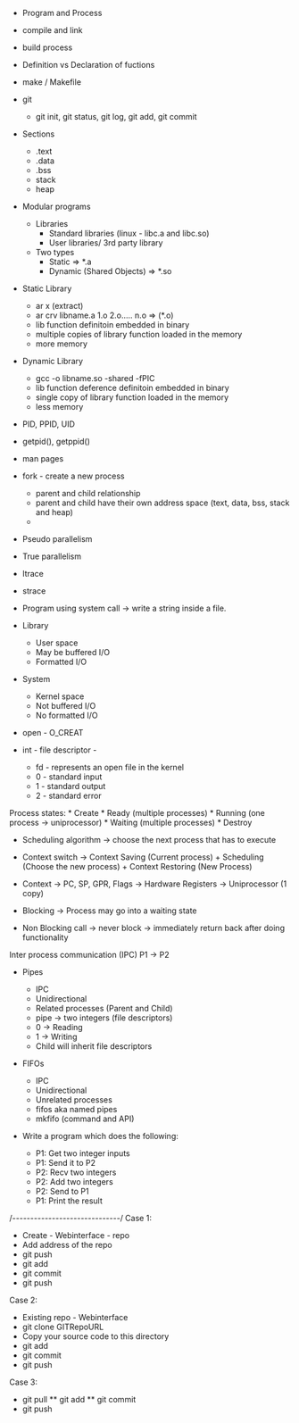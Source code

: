 * Program and Process
* compile and link
* build process
* Definition vs Declaration of fuctions
* make / Makefile
* git
    * git init, git status, git log, git add, git commit

* Sections 
    * .text
    * .data
    * .bss
    * stack 
    * heap

* Modular programs
    * Libraries
        * Standard libraries (linux - libc.a and libc.so)
        * User libraries/ 3rd party library
    * Two types
        * Static => *.a
        * Dynamic (Shared Objects) => *.so

* Static Library
    * ar x (extract)
    * ar crv libname.a 1.o 2.o..... n.o => (*.o)
    * lib function definitoin embedded in binary
    * multiple copies of library function loaded in the memory
    * more memory
* Dynamic Library
    * gcc -o libname.so -shared -fPIC
    * lib function deference definitoin embedded in binary
    * single copy of library function loaded in the memory
    * less memory


* PID, PPID, UID
* getpid(), getppid()
* man pages


* fork - create a new process
    * parent and child relationship
    * parent and child have their own address space (text, data, bss, stack and heap)
    * 

* Pseudo parallelism
* True parallelism

* ltrace
* strace
* Program using system call -> write a string inside a file.

* Library
    * User space
    * May be buffered I/O
    * Formatted I/O
* System
    * Kernel space
    * Not buffered I/O
    * No formatted I/O


* open - O_CREAT
* int - file descriptor -
    * fd - represents an open file in the kernel
    * 0 - standard input
    * 1 - standard output
    * 2 - standard error


Process states:
    * Create
    * Ready (multiple processes)
    * Running (one process -> uniprocessor)
    * Waiting (multiple processes)
    * Destroy

* Scheduling algorithm -> choose the next process that has to execute
* Context switch -> Context Saving (Current process) + Scheduling (Choose the new process) + Context Restoring (New Process)
* Context -> PC, SP, GPR, Flags -> Hardware Registers -> Uniprocessor (1 copy)

* Blocking -> Process may go into a waiting state
* Non Blocking call -> never block -> immediately return back after doing functionality

Inter process communication (IPC)
P1 -> P2

* Pipes
    * IPC
    * Unidirectional
    * Related processes (Parent and Child)
    * pipe -> two integers (file descriptors)
    * 0 -> Reading
    * 1 -> Writing
    * Child will inherit file descriptors


* FIFOs
    * IPC
    * Unidirectional
    * Unrelated processes
    * fifos aka named pipes
    * mkfifo (command and API)


* Write a program which does the following:
    * P1: Get two integer inputs
    * P1: Send it to P2
    * P2: Recv two integers 
    * P2: Add two integers
    * P2: Send to P1
    * P1: Print the result









/*------------------------------*/
Case 1:
* Create - Webinterface - repo
* Add address of the repo
* git push
* git add
* git commit 
* git push

Case 2:
* Existing repo - Webinterface
* git clone GITRepoURL
* Copy your source code to this directory
* git add
* git commit
* git push

Case 3:
* git pull
 ** git add 
 ** git commit
* git push



